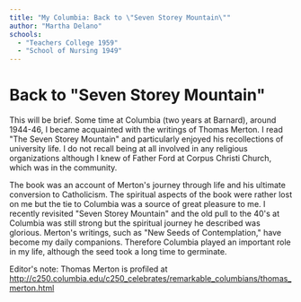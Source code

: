 ```yaml
---
title: "My Columbia: Back to \"Seven Storey Mountain\""
author: "Martha Delano"
schools:
  - "Teachers College 1959"
  - "School of Nursing 1949"
---
```


# Back to "Seven Storey Mountain"

This will be brief. Some time at Columbia (two years at Barnard), around 1944-46, I became acquainted with the writings of Thomas Merton. I read "The Seven Storey Mountain" and particularly enjoyed his recollections of university life. I do not recall being at all involved in any religious organizations although I knew of Father Ford at Corpus Christi Church, which was in the community.

The book was an account of Merton's journey through life and his ultimate conversion to Catholicism. The spiritual aspects of the book were rather lost on me but the tie to Columbia was a source of great pleasure to me. I recently revisited "Seven Storey Mountain" and the old pull to the 40's at Columbia was still strong but the spiritual journey he described was glorious. Merton's writings, such as "New Seeds of Contemplation," have become my daily companions. Therefore Columbia played an important role in my life, although the seed took a long time to germinate.

Editor's note: Thomas Merton is profiled at http://c250.columbia.edu/c250_celebrates/remarkable_columbians/thomas_merton.html
